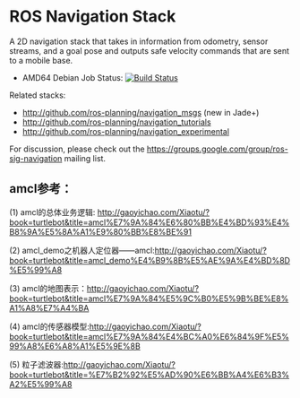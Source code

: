 ROS Navigation Stack
====================

A 2D navigation stack that takes in information from odometry, sensor
streams, and a goal pose and outputs safe velocity commands that are sent
to a mobile base.

 * AMD64 Debian Job Status: [![Build Status](http://build.ros.org/buildStatus/icon?job=Kbin_uX64__navigation__ubuntu_xenial_amd64__binary)](http://build.ros.org/view/Kbin_uX64/job/Kbin_uX64__navigation__ubuntu_xenial_amd64__binary/)

Related stacks:

 * http://github.com/ros-planning/navigation_msgs (new in Jade+)
 * http://github.com/ros-planning/navigation_tutorials
 * http://github.com/ros-planning/navigation_experimental

For discussion, please check out the
https://groups.google.com/group/ros-sig-navigation mailing list.

## amcl参考：

(1) amcl的总体业务逻辑: http://gaoyichao.com/Xiaotu/?book=turtlebot&title=amcl%E7%9A%84%E6%80%BB%E4%BD%93%E4%B8%9A%E5%8A%A1%E9%80%BB%E8%BE%91

(2) amcl_demo之机器人定位器——amcl:http://gaoyichao.com/Xiaotu/?book=turtlebot&title=amcl_demo%E4%B9%8B%E5%AE%9A%E4%BD%8D%E5%99%A8

(3) amcl的地图表示：http://gaoyichao.com/Xiaotu/?book=turtlebot&title=amcl%E7%9A%84%E5%9C%B0%E5%9B%BE%E8%A1%A8%E7%A4%BA

(4) amcl的传感器模型:http://gaoyichao.com/Xiaotu/?book=turtlebot&title=amcl%E7%9A%84%E4%BC%A0%E6%84%9F%E5%99%A8%E6%A8%A1%E5%9E%8B

(5) 粒子滤波器:http://gaoyichao.com/Xiaotu/?book=turtlebot&title=%E7%B2%92%E5%AD%90%E6%BB%A4%E6%B3%A2%E5%99%A8 
